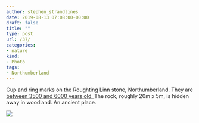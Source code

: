```yaml
---
author: stephen_strandlines
date: 2019-08-13 07:08:00+00:00
draft: false
title: ""
type: post
url: /37/
categories:
- nature
kind:
- Photo
tags:
- Northumberland
---
```





Cup and ring marks on the Roughting Linn stone, Northumberland. They are [between 3500 and 6000 years old. ](http://www.bradshawfoundation.com/british_isles_prehistory_archive/northumbria_rock_art/) The rock, roughly 20m x 5m, is hidden away in woodland. An ancient place.





![](https://strandlines.blog/wp-content/uploads/2019/10/2bb4995a22.jpg)


